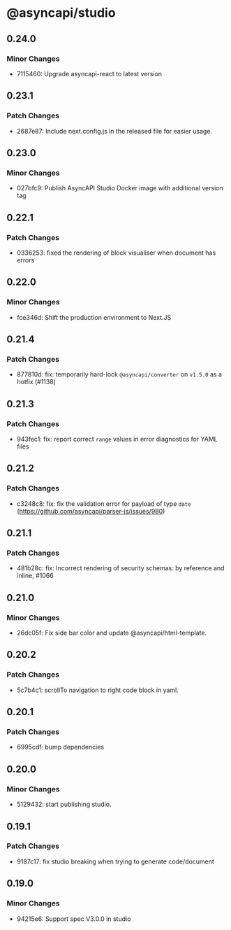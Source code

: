 # @asyncapi/studio

## 0.24.0

### Minor Changes

- 7115460: Upgrade asyncapi-react to latest version

## 0.23.1

### Patch Changes

- 2687e87: Include next.config.js in the released file for easier usage.

## 0.23.0

### Minor Changes

- 027bfc9: Publish AsyncAPI Studio Docker image with additional version tag

## 0.22.1

### Patch Changes

- 0336253: fixed the rendering of block visualiser when document has errors

## 0.22.0

### Minor Changes

- fce346d: Shift the production environment to Next.JS

## 0.21.4

### Patch Changes

- 877810d: fix: temporarily hard-lock `@asyncapi/converter` on `v1.5.0` as a hotfix (#1138)

## 0.21.3

### Patch Changes

- 943fec1: fix: report correct `range` values in error diagnostics for YAML files

## 0.21.2

### Patch Changes

- c3248c8: fix: fix the validation error for payload of type `date` (https://github.com/asyncapi/parser-js/issues/980)

## 0.21.1

### Patch Changes

- 481b28c: fix: Incorrect rendering of security schemas: by reference and inline, #1066

## 0.21.0

### Minor Changes

- 26dc05f: Fix side bar color and update @asyncapi/html-template.

## 0.20.2

### Patch Changes

- 5c7b4c1: scrollTo navigation to right code block in yaml.

## 0.20.1

### Patch Changes

- 6995cdf: bump dependencies

## 0.20.0

### Minor Changes

- 5129432: start publishing studio.

## 0.19.1

### Patch Changes

- 9187c17: fix studio breaking when trying to generate code/document

## 0.19.0

### Minor Changes

- 94215e6: Support spec V3.0.0 in studio
